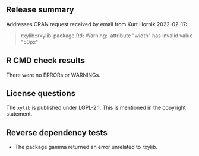 ## Release summary

Addresses CRAN request received by email from Kurt Hornik 2022-02-17: 

> rxylib::rxylib-package.Rd: Warning: <img> attribute "width" has invalid value "50px"

## R CMD check results

There were no ERRORs or WARNINGs.

## License questions

The `xylib` is published under LGPL-2.1. This is mentioned in the copyright statement.

## Reverse dependency tests

* The package gamma returned an error unrelated to rxylib.
